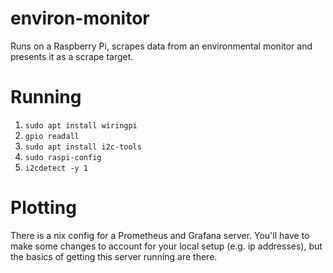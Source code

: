 # environ-monitor
Runs on a Raspberry Pi, scrapes data from an environmental monitor and presents it as a scrape target.

# Running

1. `sudo apt install wiringpi`
2. `gpio readall`
3. `sudo apt install i2c-tools`
4. `sudo raspi-config`
5. `i2cdetect -y 1`

# Plotting

There is a nix config for a Prometheus and Grafana server. You'll have to make some changes to account for your local setup (e.g. ip addresses), but the basics of getting this server running are there.
